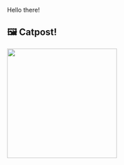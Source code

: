 Hello there!



## 🖼️ Catpost!

<sub>
    <img src="https://cdn2.thecatapi.com/images/3v0.jpg" height="256">
</sub>

